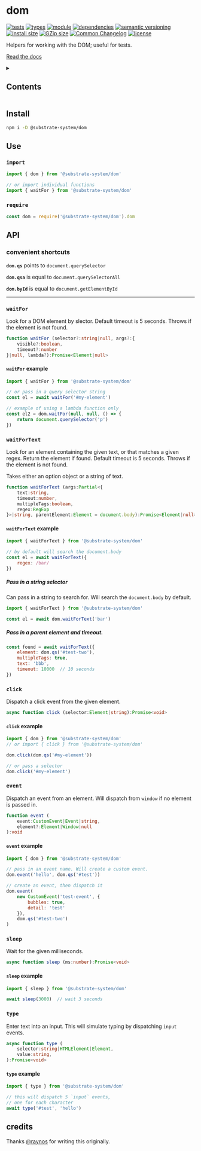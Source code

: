 # dom
[![tests](https://img.shields.io/github/actions/workflow/status/substrate-system/dom/nodejs.yml?style=flat-square)](https://github.com/substrate-system/dom/actions/workflows/nodejs.yml)
[![types](https://img.shields.io/npm/types/msgpackr?style=flat-square)](README.md)
[![module](https://img.shields.io/badge/module-ESM%2FCJS-blue?style=flat-square)](README.md)
[![dependencies](https://img.shields.io/badge/dependencies-zero-brightgreen.svg?style=flat-square)](package.json)
[![semantic versioning](https://img.shields.io/badge/semver-2.0.0-blue?logo=semver&style=flat-square)](https://semver.org/)
[![install size](https://flat.badgen.net/packagephobia/install/@substrate-system/dom)](https://packagephobia.com/result?p=@substrate-system/dom)
[![GZip size](https://img.shields.io/bundlephobia/minzip/@substrate-system/dom?style=flat-square&color=green)](https://bundlephobia.com/package/@substrate-system/dom)
[![Common Changelog](https://nichoth.github.io/badge/common-changelog.svg)](https://common-changelog.org)
[![license](https://img.shields.io/badge/license-Big_Time-blue?style=flat-square)](LICENSE)


Helpers for working with the DOM; useful for tests.

[Read the docs](https://substrate-system.github.io/dom/)

<details><summary><h2>Contents</h2></summary>

<!-- toc -->

- [Install](#install)
- [Use](#use)
  * [`import`](#import)
  * [`require`](#require)
- [API](#api)
  * [convenient shortcuts](#convenient-shortcuts)
  * [`waitFor`](#waitfor)
  * [`waitForText`](#waitfortext)
  * [`click`](#click)
  * [`event`](#event)
  * [`sleep`](#sleep)
  * [`type`](#type)
- [credits](#credits)

<!-- tocstop -->

</details>


## Install

```sh
npm i -D @substrate-system/dom
```

## Use

### `import`
```js
import { dom } from '@substrate-system/dom'

// or import individual functions
import { waitFor } from '@substrate-system/dom'
```

### `require`
```js
const dom = require('@substrate-system/dom').dom
```

## API

### convenient shortcuts

__`dom.qs`__ points to `document.querySelector`

__`dom.qsa`__ is equal to `document.querySelectorAll`

__`dom.byId`__ is equal to `document.getElementById`


-------


### `waitFor`
Look for a DOM element by slector. Default timeout is 5 seconds. Throws if the element is not found.

```ts
function waitFor (selector?:string|null, args?:{
    visible?:boolean,
    timeout?:number
}|null, lambda?):Promise<Element|null>
```

#### `waitFor` example
```js
import { waitFor } from '@substrate-system/dom'

// or pass in a query selector string
const el = await waitFor('#my-element')

// example of using a lambda function only
const el2 = dom.waitFor(null, null, () => {
    return document.querySelector('p')
})
```

### `waitForText`
Look for an element containing the given text, or that matches a given regex. Return the element if found. Default timeout is 5 seconds. Throws if the element is not found.

Takes either an option object or a string of text.

```ts
function waitForText (args:Partial<{
    text:string,
    timeout:number,
    multipleTags:boolean,
    regex:RegExp
}>|string, parentElement:Element = document.body):Promise<Element|null>
```

#### `waitForText` example

```js
import { waitForText } from '@substrate-system/dom'

// by default will search the document.body
const el = await waitForText({
    regex: /bar/
})
```

##### Pass in a string selector
Can pass in a string to search for. Will search the `document.body` by default.

```js
import { waitForText } from '@substrate-system/dom'

const el = await dom.waitForText('bar')
```

##### Pass in a parent element and timeout.
```js
const found = await waitForText({
    element: dom.qs('#test-two'),
    multipleTags: true,
    text: 'bbb',
    timeout: 10000  // 10 seconds
})
```

### `click`
Dispatch a click event from the given element.

```ts
async function click (selector:Element|string):Promise<void>
```

#### `click` example

```js
import { dom } from '@substrate-system/dom'
// or import { click } from '@substrate-system/dom'

dom.click(dom.qs('#my-element'))

// or pass a selector
dom.click('#my-element')
```

### `event`
Dispatch an event from an element. Will dispatch from `window` if no element is passed in.

```ts
function event (
    event:CustomEvent|Event|string,
    element?:Element|Window|null
):void
```

#### `event` example
```js
import { dom } from '@substrate-system/dom'

// pass in an event name. Will create a custom event.
dom.event('hello', dom.qs('#test'))

// create an event, then dispatch it
dom.event(
    new CustomEvent('test-event', {
        bubbles: true,
        detail: 'test'
    }),
    dom.qs('#test-two')
)
```

### `sleep`
Wait for the given milliseconds.

```ts
async function sleep (ms:number):Promise<void>
```

#### `sleep` example
```js
import { sleep } from '@substrate-system/dom'

await sleep(3000)  // wait 3 seconds
```

### `type`
Enter text into an input. This will simulate typing by dispatching `input` events.

```ts
async function type (
    selector:string|HTMLElement|Element,
    value:string,
):Promise<void>
```

#### `type` example

```js
import { type } from '@substrate-system/dom'

// this will dispatch 5 `input` events,
// one for each character
await type('#test', 'hello')
```

## credits

Thanks [@raynos](https://github.com/raynos/) for writing this originally.

